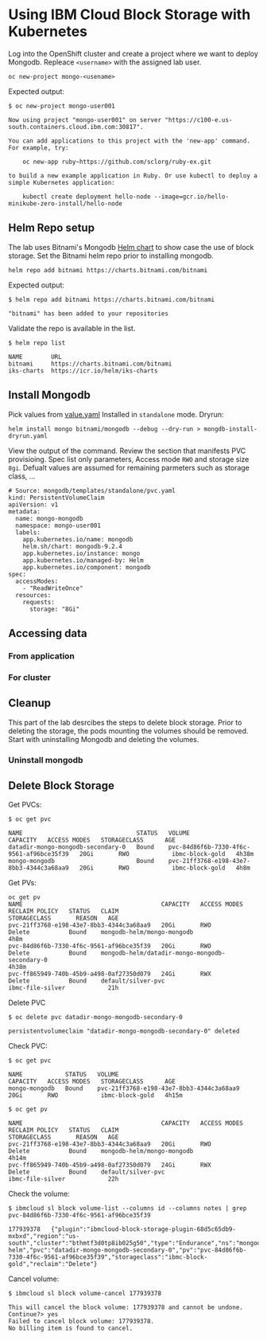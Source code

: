 
# Using IBM Cloud Block Storage with Kubernetes


Log into the OpenShift cluster and create a project where we want to deploy Mongodb. Repleace `<username>` with the assigned lab user.

```
oc new-project mongo-<usename> 
```
Expected output:
```
$ oc new-project mongo-user001

Now using project "mongo-user001" on server "https://c100-e.us-south.containers.cloud.ibm.com:30817".

You can add applications to this project with the 'new-app' command. For example, try:

    oc new-app ruby~https://github.com/sclorg/ruby-ex.git

to build a new example application in Ruby. Or use kubectl to deploy a simple Kubernetes application:

    kubectl create deployment hello-node --image=gcr.io/hello-minikube-zero-install/hello-node
```

## Helm Repo setup

The lab uses Bitnami's Mongodb [Helm chart](https://github.com/helm/charts/tree/master/stable/mongodb) to show case the use of block storage. Set the Bitnami helm repo prior to installing mongodb.

```
helm repo add bitnami https://charts.bitnami.com/bitnami
```
Expected output:
```
$ helm repo add bitnami https://charts.bitnami.com/bitnami

"bitnami" has been added to your repositories
```
Validate the repo is available in the list.
```
$ helm repo list

NAME      	URL
bitnami   	https://charts.bitnami.com/bitnami
iks-charts	https://icr.io/helm/iks-charts
```

## Install Mongodb

Pick values from [value.yaml](https://raw.githubusercontent.com/helm/charts/master/stable/mongodb/values.yaml)
Installed in `standalone` mode.
Dryrun: 
```
helm install mongo bitnami/mongodb --debug --dry-run > mongdb-install-dryrun.yaml
```

View the output of the command. Review the section that manifests PVC provisioing. 
Spec list only parameters, Access mode `RWO` and storage size `8gi`.
Defualt values are assumed for remaining parmeters such as storage class, ... 


```
# Source: mongodb/templates/standalone/pvc.yaml
kind: PersistentVolumeClaim
apiVersion: v1
metadata:
  name: mongo-mongodb
  namespace: mongo-user001
  labels:
    app.kubernetes.io/name: mongodb
    helm.sh/chart: mongodb-9.2.4
    app.kubernetes.io/instance: mongo
    app.kubernetes.io/managed-by: Helm
    app.kubernetes.io/component: mongodb
spec:
  accessModes:
    - "ReadWriteOnce"
  resources:
    requests:
      storage: "8Gi"
```

## Accessing data

### From application

### For cluster


## Cleanup

This part of the lab desrcibes the steps to delete block storage. Prior to deleting the storage, the pods mounting the volumes should be removed. Start with uninstalling Mongodb and deleting the volumes.

### Uninstall mongodb
## Delete Block Storage

Get PVCs:

```
$ oc get pvc

NAME                                STATUS   VOLUME                                     CAPACITY   ACCESS MODES   STORAGECLASS      AGE
datadir-mongo-mongodb-secondary-0   Bound    pvc-84d86f6b-7330-4f6c-9561-af96bce35f39   20Gi       RWO            ibmc-block-gold   4h38m
mongo-mongodb                       Bound    pvc-21ff3768-e198-43e7-8bb3-4344c3a68aa9   20Gi       RWO            ibmc-block-gold   4h8m
```

Get PVs:

```
oc get pv
NAME                                       CAPACITY   ACCESS MODES   RECLAIM POLICY   STATUS   CLAIM                                                                                                                     STORAGECLASS       REASON   AGE
pvc-21ff3768-e198-43e7-8bb3-4344c3a68aa9   20Gi       RWO            Delete           Bound    mongodb-helm/mongo-mongodb                                                                                                                            4h8m
pvc-84d86f6b-7330-4f6c-9561-af96bce35f39   20Gi       RWO            Delete           Bound    mongodb-helm/datadir-mongo-mongodb-secondary-0                                                                                                        4h38m
pvc-ff865949-740b-45b9-a498-0af27350d079   24Gi       RWX            Delete           Bound    default/silver-pvc                                                                                                        ibmc-file-silver            21h
```

Delete PVC

```
$ oc delete pvc datadir-mongo-mongodb-secondary-0 

persistentvolumeclaim "datadir-mongo-mongodb-secondary-0" deleted
```

Check PVC:
```
$ oc get pvc

NAME            STATUS   VOLUME                                     CAPACITY   ACCESS MODES   STORAGECLASS      AGE
mongo-mongodb   Bound    pvc-21ff3768-e198-43e7-8bb3-4344c3a68aa9   20Gi       RWO            ibmc-block-gold   4h15m
```

```
$ oc get pv

NAME                                       CAPACITY   ACCESS MODES   RECLAIM POLICY   STATUS   CLAIM                                                                                                                     STORAGECLASS       REASON   AGE
pvc-21ff3768-e198-43e7-8bb3-4344c3a68aa9   20Gi       RWO            Delete           Bound    mongodb-helm/mongo-mongodb                                                                                                                            4h14m
pvc-ff865949-740b-45b9-a498-0af27350d079   24Gi       RWX            Delete           Bound    default/silver-pvc                                                                                                        ibmc-file-silver            22h
```

Check the volume:
```
$ ibmcloud sl block volume-list --columns id --columns notes | grep pvc-84d86f6b-7330-4f6c-9561-af96bce35f39

177939378   {"plugin":"ibmcloud-block-storage-plugin-68d5c65db9-mxbxd","region":"us-south","cluster":"bthmtf3d0tp8ib025g50","type":"Endurance","ns":"mongodb-helm","pvc":"datadir-mongo-mongodb-secondary-0","pv":"pvc-84d86f6b-7330-4f6c-9561-af96bce35f39","storageclass":"ibmc-block-gold","reclaim":"Delete"}
```

Cancel volume:
```
$ ibmcloud sl block volume-cancel 177939378

This will cancel the block volume: 177939378 and cannot be undone. Continue?> yes
Failed to cancel block volume: 177939378.
No billing item is found to cancel.
```

